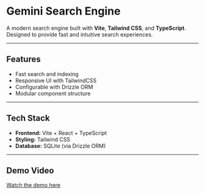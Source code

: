 #  Gemini Search Engine

A modern search engine built with **Vite**, **Tailwind CSS**, and **TypeScript**.  
Designed to provide fast and intuitive search experiences.

---

##  Features
- Fast search and indexing
- Responsive UI with TailwindCSS
- Configurable with Drizzle ORM
- Modular component structure

---

##  Tech Stack
- **Frontend:** Vite + React + TypeScript  
- **Styling:** Tailwind CSS  
- **Database:** SQLite (via Drizzle ORM)

---

##  Demo Video
 [Watch the demo here]([https://drive.google.com/file/d/15Y62Z2FOrYV2gbn-CqvOy1TuFKkCYVeJ/view?usp=sharing](https://drive.google.com/file/d/1zqgcppediBgMcdgudypPX_xDTgx3kI_A/view?usp=sharing))
